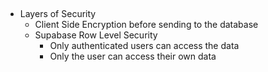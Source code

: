 ##

- Layers of Security
  - Client Side Encryption before sending to the database
  - Supabase Row Level Security
    - Only authenticated users can access the data
    - Only the user can access their own data
